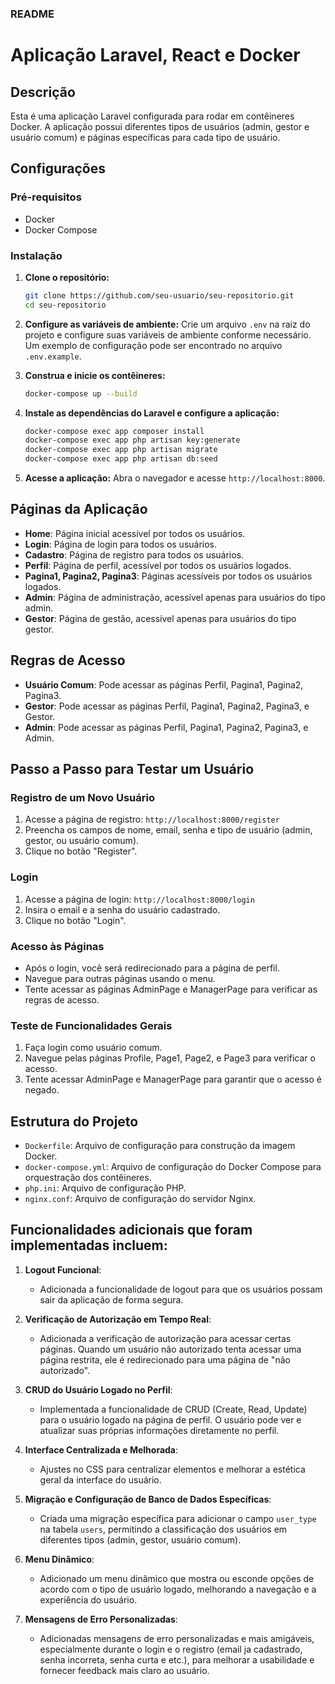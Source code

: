 
### README

# Aplicação Laravel, React e Docker

## Descrição

Esta é uma aplicação Laravel configurada para rodar em contêineres Docker. A aplicação possui diferentes tipos de usuários (admin, gestor e usuário comum) e páginas específicas para cada tipo de usuário.

## Configurações

### Pré-requisitos

- Docker
- Docker Compose

### Instalação

1. **Clone o repositório:**
   ```bash
   git clone https://github.com/seu-usuario/seu-repositorio.git
   cd seu-repositorio
   ```

2. **Configure as variáveis de ambiente:**
   Crie um arquivo `.env` na raiz do projeto e configure suas variáveis de ambiente conforme necessário. Um exemplo de configuração pode ser encontrado no arquivo `.env.example`.

3. **Construa e inicie os contêineres:**
   ```bash
   docker-compose up --build
   ```

4. **Instale as dependências do Laravel e configure a aplicação:**
   ```bash
   docker-compose exec app composer install
   docker-compose exec app php artisan key:generate
   docker-compose exec app php artisan migrate
   docker-compose exec app php artisan db:seed
   ```

5. **Acesse a aplicação:**
   Abra o navegador e acesse `http://localhost:8000`.

## Páginas da Aplicação

- **Home**: Página inicial acessível por todos os usuários.
- **Login**: Página de login para todos os usuários.
- **Cadastro**: Página de registro para todos os usuários.
- **Perfil**: Página de perfil, acessível por todos os usuários logados.
- **Pagina1, Pagina2, Pagina3**: Páginas acessíveis por todos os usuários logados.
- **Admin**: Página de administração, acessível apenas para usuários do tipo admin.
- **Gestor**: Página de gestão, acessível apenas para usuários do tipo gestor.

## Regras de Acesso

- **Usuário Comum**: Pode acessar as páginas Perfil, Pagina1, Pagina2, Pagina3.
- **Gestor**: Pode acessar as páginas Perfil, Pagina1, Pagina2, Pagina3, e Gestor.
- **Admin**: Pode acessar as páginas Perfil, Pagina1, Pagina2, Pagina3, e Admin.

## Passo a Passo para Testar um Usuário

### Registro de um Novo Usuário

1. Acesse a página de registro: `http://localhost:8000/register`
2. Preencha os campos de nome, email, senha e tipo de usuário (admin, gestor, ou usuário comum).
3. Clique no botão "Register".

### Login

1. Acesse a página de login: `http://localhost:8000/login`
2. Insira o email e a senha do usuário cadastrado.
3. Clique no botão "Login".

### Acesso às Páginas

- Após o login, você será redirecionado para a página de perfil.
- Navegue para outras páginas usando o menu.
- Tente acessar as páginas AdminPage e ManagerPage para verificar as regras de acesso.


### Teste de Funcionalidades Gerais

1. Faça login como usuário comum.
2. Navegue pelas páginas Profile, Page1, Page2, e Page3 para verificar o acesso.
3. Tente acessar AdminPage e ManagerPage para garantir que o acesso é negado.

## Estrutura do Projeto

- `Dockerfile`: Arquivo de configuração para construção da imagem Docker.
- `docker-compose.yml`: Arquivo de configuração do Docker Compose para orquestração dos contêineres.
- `php.ini`: Arquivo de configuração PHP.
- `nginx.conf`: Arquivo de configuração do servidor Nginx.

## Funcionalidades adicionais que foram implementadas incluem:

1. **Logout Funcional**:
   - Adicionada a funcionalidade de logout para que os usuários possam sair da aplicação de forma segura.

2. **Verificação de Autorização em Tempo Real**:
   - Adicionada a verificação de autorização para acessar certas páginas. Quando um usuário não autorizado tenta acessar uma página restrita, ele é redirecionado para uma página de "não autorizado".

3. **CRUD do Usuário Logado no Perfil**:
   - Implementada a funcionalidade de CRUD (Create, Read, Update) para o usuário logado na página de perfil. O usuário pode ver e atualizar suas próprias informações diretamente no perfil.

4. **Interface Centralizada e Melhorada**:
   - Ajustes no CSS para centralizar elementos e melhorar a estética geral da interface do usuário.

5. **Migração e Configuração de Banco de Dados Específicas**:
   - Criada uma migração específica para adicionar o campo `user_type` na tabela `users`, permitindo a classificação dos usuários em diferentes tipos (admin, gestor, usuário comum).

6. **Menu Dinâmico**:
   - Adicionado um menu dinâmico que mostra ou esconde opções de acordo com o tipo de usuário logado, melhorando a navegação e a experiência do usuário.

7. **Mensagens de Erro Personalizadas**:
   - Adicionadas mensagens de erro personalizadas e mais amigáveis, especialmente durante o login e o registro (email ja cadastrado, senha incorreta, senha curta e etc.), para melhorar a usabilidade e fornecer feedback mais claro ao usuário.

